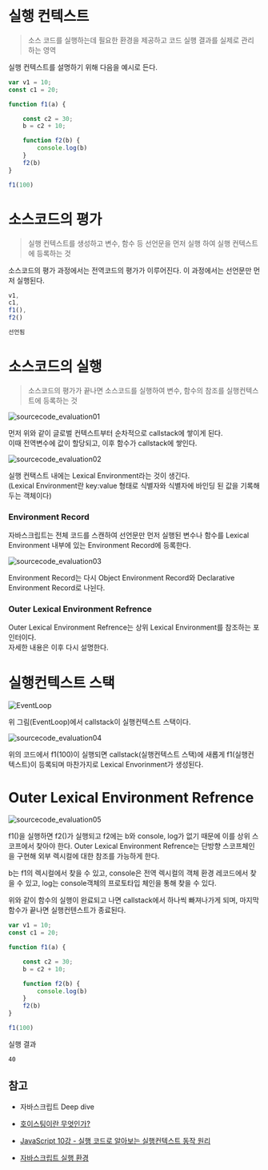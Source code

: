 # 실행 컨텍스트
> 소스 코드를 실행하는데 필요한 환경을 제공하고 코드 실행 결과를 실제로 관리하는 영역

실행 컨텍스트를 설명하기 위해 다음을 예시로 든다.

```javascript
var v1 = 10;
const c1 = 20;

function f1(a) {

    const c2 = 30;
    b = c2 + 10;

    function f2(b) {
        console.log(b)
    }
    f2(b)
}

f1(100)
```

# 소스코드의 평가
> 실행 컨텍스트를 생성하고 변수, 함수 등 선언문을 먼저 실행 하여 실행 컨텍스트에 등록하는 것

소스코드의 평가 과정에서는 전역코드의 평가가 이루어진다. 이 과정에서는 선언문만 먼저 실행된다.

```javascript
v1,
c1,
f1(), 
f2()

선언됨
```

# 소스코드의 실행
> 소스코드의 평가가 끝나면 소스코드를 실행하여 변수, 함수의 참조를 실행컨텍스트에 등록하는 것

![sourcecode_evaluation01](https://github.com/ChangSuLee00/CS-study/blob/main/pictures/sourcecode_evaluation01.png?raw=true)

먼저 위와 같이 글로벌 컨텍스트부터 순차적으로 callstack에 쌓이게 된다.  
이때 전역변수에 값이 할당되고, 이후 함수가 callstack에 쌓인다.

![sourcecode_evaluation02](https://github.com/ChangSuLee00/CS-study/blob/main/pictures/sourcecode_evaluation02.png?raw=true)

실행 컨택스트 내에는 Lexical Environment라는 것이 생긴다.  
(Lexical Environment란 key:value 형태로 식별자와 식별자에 바인딩 된 값을 기록해두는 객체이다)

### Environment Record

자바스크립트는 전체 코드를 스캔하여 선언문만 먼저 실행된 변수나 함수를 Lexical Environment 내부에 있는 Environment Record에 등록한다.

![sourcecode_evaluation03](https://github.com/ChangSuLee00/CS-study/blob/main/pictures/sourcecode_evaluation03.png?raw=true)

Environment Record는 다시 Object Environment Record와 Declarative Environment Record로 나뉜다.

### Outer Lexical Environment Refrence

Outer Lexical Environment Refrence는 상위 Lexical Environment를 참조하는 포인터이다.  
자세한 내용은 이후 다시 설명한다.

# 실행컨텍스트 스택

![EventLoop](https://github.com/ChangSuLee00/CS-study/blob/main/pictures/EventLoop.png?raw=true)

위 그림(EventLoop)에서 callstack이 실행컨텍스트 스택이다.

![sourcecode_evaluation04](https://github.com/ChangSuLee00/CS-study/blob/main/pictures/sourcecode_evaluation04.png?raw=true)

위의 코드에서 f1(100)이 실행되면 callstack(실행컨텍스트 스택)에 새롭게 f1(실행컨텍스트)이 등록되며 마찬가지로 Lexical Envorinment가 생성된다.

# Outer Lexical Environment Refrence

![sourcecode_evaluation05](https://github.com/ChangSuLee00/CS-study/blob/main/pictures/sourcecode_evaluation05.png?raw=true)

f1()을 실행하면 f2()가 실행되고 f2에는 b와 console, log가 없기 때문에 이를 상위 스코프에서 찾아야 한다. Outer Lexical Environment Refrence는 단방향 스코프체인을 구현해 외부 렉시컬에 대한 참조를 가능하게 한다.


b는 f1의 렉시컬에서 찾을 수 있고, console은 전역 렉시컬의 객체 환경 레코드에서 찾을 수 있고, log는 console객체의 프로토타입 체인을 통해 찾을 수 있다.


위와 같이 함수의 실행이 완료되고 나면 callstack에서 하나씩 빠져나가게 되며, 마지막 함수가 끝나면 실행컨텐스트가 종료된다.

```javascript
var v1 = 10;
const c1 = 20;

function f1(a) {

    const c2 = 30;
    b = c2 + 10;

    function f2(b) {
        console.log(b)
    }
    f2(b)
}

f1(100)
```

실행 결과

```javasvript
40
```

## 참고

- 자바스크립트 Deep dive

- [호이스팅이란 무엇인가?](https://hardworking-everyday.tistory.com/121?category=983473)

- [JavaScript 10강 - 실행 코드로 알아보는 실행컨텍스트 동작 원리](https://www.youtube.com/watch?v=pfQfEwnJHRs)

- [자바스크립트 실행 환경](https://velog.io/@hoo00nn/%EC%9E%90%EB%B0%94%EC%8A%A4%ED%81%AC%EB%A6%BD%ED%8A%B8-%EC%8B%A4%ED%96%89-%ED%99%98%EA%B2%BDExecution-Context)